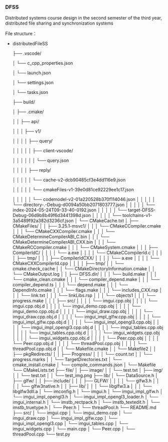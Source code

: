 ### DFSS


Distributed systems course design in the second semester of the third year, distributed file sharing and synchronization systems

File structure：
- distributedFileSS

  ├── .vscode/

  │   └── c_cpp_properties.json

  │   └── launch.json

  │   └── settings.json

  │   └── tasks.json

  ├── build/

  │   ├── .cmake/

  │   │   ├── api/

  │   │   │   ├── v1/

  │   │   │   │   ├── query/

  │   │   │   │   │   ├── client-vscode/

  │   │   │   │   │   │   └── query.json

  │   │   │   │   ├── reply/

  │   │   │   │   │   └── cache-v2-dcb90485cf3e4dd116e9.json

  │   │   │   │   │   └── cmakeFiles-v1-39e0d81ce92229ee1c17.json
  
  │   │   │   │   │   └── codemodel-v2-01a220528b370f114046.json
  │   │   │   │   │   └── directory-.-Debug-d0094a50bb2071803777.json
  │   │   │   │   │   └── index-2024-05-24T09-33-40-0192.json
  │   │   │   │   │   └── target-DFSS-Debug-06d9b8b49f6d3441398d.json
  │   │   │   │   │   └── toolchains-v1-3a5489f92a382d3236cf.json
  │   └── CMakeCache.txt
  │   ├── CMakeFiles/
  │   │   ├── 3.25.1-msvc1/
  │   │   │   └── CMakeCCompiler.cmake
  │   │   │   └── CMakeCXXCompiler.cmake
  │   │   │   └── CMakeDetermineCompilerABI_C.bin
  │   │   │   └── CMakeDetermineCompilerABI_CXX.bin
  │   │   │   └── CMakeRCCompiler.cmake
  │   │   │   └── CMakeSystem.cmake
  │   │   │   ├── CompilerIdC/
  │   │   │   │   └── a.exe
  │   │   │   │   └── CMakeCCompilerId.c
  │   │   │   │   ├── tmp/
  │   │   │   ├── CompilerIdCXX/
  │   │   │   │   └── a.exe
  │   │   │   │   └── CMakeCXXCompilerId.cpp
  │   │   │   │   ├── tmp/
  │   │   └── cmake.check_cache
  │   │   └── CMakeDirectoryInformation.cmake
  │   │   └── CMakeOutput.log
  │   │   ├── DFSS.dir/
  │   │   │   └── build.make
  │   │   │   └── cmake_clean.cmake
  │   │   │   └── compiler_depend.make
  │   │   │   └── compiler_depend.ts
  │   │   │   └── depend.make
  │   │   │   └── DependInfo.cmake
  │   │   │   └── flags.make
  │   │   │   └── includes_CXX.rsp
  │   │   │   └── link.txt
  │   │   │   └── linkLibs.rsp
  │   │   │   └── objects1
  │   │   │   └── progress.make
  │   │   │   ├── src/
  │   │   │   │   └── imgui.cpp.obj
  │   │   │   │   └── imgui.cpp.obj.d
  │   │   │   │   └── imgui_demo.cpp.obj
  │   │   │   │   └── imgui_demo.cpp.obj.d
  │   │   │   │   └── imgui_draw.cpp.obj
  │   │   │   │   └── imgui_draw.cpp.obj.d
  │   │   │   │   └── imgui_impl_glfw.cpp.obj
  │   │   │   │   └── imgui_impl_glfw.cpp.obj.d
  │   │   │   │   └── imgui_impl_opengl3.cpp.obj
  │   │   │   │   └── imgui_impl_opengl3.cpp.obj.d
  │   │   │   │   └── imgui_tables.cpp.obj
  │   │   │   │   └── imgui_tables.cpp.obj.d
  │   │   │   │   └── imgui_widgets.cpp.obj
  │   │   │   │   └── imgui_widgets.cpp.obj.d
  │   │   │   │   └── Peer.cpp.obj
  │   │   │   │   └── Peer.cpp.obj.d
  │   │   │   │   └── threadPool.cpp.obj
  │   │   │   │   └── threadPool.cpp.obj.d
  │   │   └── Makefile.cmake
  │   │   └── Makefile2
  │   │   ├── pkgRedirects/
  │   │   ├── Progress/
  │   │   │   └── count.txt
  │   │   └── progress.marks
  │   │   └── TargetDirectories.txt
  │   └── cmake_install.cmake
  │   └── compile_commands.json
  │   └── Makefile
  └── CMakeLists.txt
  ├── file/
  │   ├── image/
  │   │   └── test.txt
  │   ├── img/
  │   │   └── test.txt
  │   │   └── test_img.png
  ├── lib/
  │   └── DataSource.h
  │   ├── glfw/
  │   │   ├── include/
  │   │   │   ├── GLFW/
  │   │   │   │   └── glfw3.h
  │   │   │   │   └── glfw3native.h
  │   │   ├── lib/
  │   │   │   └── libglfw3.a
  │   │   │   └── libglfw3dll.a
  │   └── imconfig.h
  │   └── imgui.h
  │   └── imgui_impl_glfw.h
  │   └── imgui_impl_opengl3.h
  │   └── imgui_impl_opengl3_loader.h
  │   └── imgui_internal.h
  │   └── imstb_rectpack.h
  │   └── imstb_textedit.h
  │   └── imstb_truetype.h
  │   └── Peer.h
  │   └── threadPool.h
  └── README.md
  ├── src/
  │   └── imgui.cpp
  │   └── imgui_demo.cpp
  │   └── imgui_draw.cpp
  │   └── imgui_impl_glfw.cpp
  │   └── imgui_impl_opengl3.cpp
  │   └── imgui_tables.cpp
  │   └── imgui_widgets.cpp
  │   └── main.cpp
  │   └── Peer.cpp
  │   └── threadPool.cpp
  └── test.py
